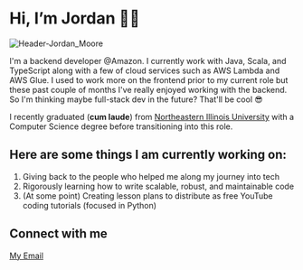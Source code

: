 # Hi, I’m Jordan 👋🏽
![Header-Jordan_Moore](https://user-images.githubusercontent.com/27147016/163416213-43ab3684-fdb7-4bdf-80d4-c82182598fec.png)

I'm a backend developer @Amazon. I currently work with Java, Scala, and TypeScript along with a few of cloud services such as AWS Lambda and AWS Glue. I used to work more on the frontend prior to my current role but these past couple of months I've really enjoyed working with the backend. So I'm thinking maybe full-stack dev in the future? That'll be cool 😎

I recently graduated (**cum laude**) from [Northeastern Illinois University](https://www.neiu.edu/) with a Computer Science degree before transitioning into this role.

## Here are some things I am currently working on:
1. Giving back to the people who helped me along my journey into tech
2. Rigorously learning how to write scalable, robust, and maintainable code 
3. (At some point) Creating lesson plans to distribute as free YouTube coding tutorials (focused in Python)

## Connect with me 
[My Email](mailto:jordanmooree3@gmail.com)
